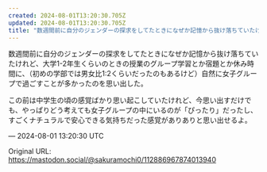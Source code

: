 ```yaml
---
created: 2024-08-01T13:20:30.705Z
updated: 2024-08-01T13:20:30.705Z
title: "数週間前に自分のジェンダーの探求をしてたときになぜか記憶から抜け落ちていたけれど[...]"
---
```


<p>数週間前に自分のジェンダーの探求をしてたときになぜか記憶から抜け落ちていたけれど、大学1-2年生くらいのときの授業のグループ学習とか宿題とか休み時間に、（初めの学部では男女比1:2くらいだったのもあるけど）自然に女子グループで過ごすことが多かったのを思い出した。</p><p>この前は中学生の頃の感覚ばかり思い起こしていたけれど、今思い出すだけでも、やっぱりどう考えても女子グループの中にいるのが「ぴったり」だったし、すごくナチュラルで安心できる気持ちだった感覚がありありと思い出せるよ。</p>

&mdash; 2024-08-01 13:20:30 UTC

Original URL: https://mastodon.social/@sakuramochi0/112886967874013940
